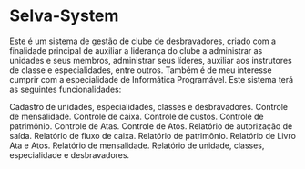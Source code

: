 # Selva-System
Este é um sistema de gestão de clube de desbravadores, criado com a finalidade principal de auxiliar a liderança do clube a administrar as unidades e seus membros, administrar seus líderes, auxiliar aos instrutores de classe e especialidades, entre outros. Também é de meu interesse cumprir com a especialidade de Informática Programável. Este sistema terá as seguintes funcionalidades:

Cadastro de unidades, especialidades, classes e desbravadores.
Controle de mensalidade.
Controle de caixa.
Controle de custos.
Controle de patrimônio.
Controle de Atas.
Controle de Atos.
Relatório de autorização de saída.
Relatório de fluxo de caixa.
Relatório de patrimônio.
Relatório de Livro Ata e Atos.
Relatório de mensalidade.
Relatório de unidade, classes, especialidade e desbravadores.
